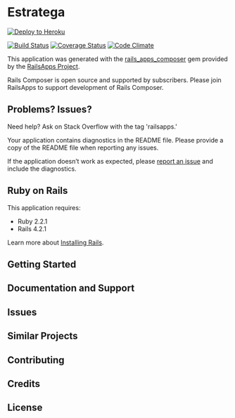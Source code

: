 Estratega
=========

[![Deploy to Heroku](https://www.herokucdn.com/deploy/button.png)](https://heroku.com/deploy)

[![Build Status](https://travis-ci.org/ciudadanointeligente/estratega.svg?branch=travis)](https://travis-ci.org/ciudadanointeligente/estratega)
[![Coverage Status](https://coveralls.io/repos/ciudadanointeligente/estratega/badge.png)](https://coveralls.io/r/ciudadanointeligente/estratega)
[![Code Climate](https://codeclimate.com/github/ciudadanointeligente/estratega/badges/gpa.svg)](https://codeclimate.com/github/ciudadanointeligente/estratega)

This application was generated with the [rails_apps_composer](https://github.com/RailsApps/rails_apps_composer) gem
provided by the [RailsApps Project](http://railsapps.github.io/).

Rails Composer is open source and supported by subscribers. Please join RailsApps to support development of Rails Composer.

Problems? Issues?
-----------

Need help? Ask on Stack Overflow with the tag 'railsapps.'

Your application contains diagnostics in the README file. Please provide a copy of the README file when reporting any issues.

If the application doesn’t work as expected, please [report an issue](https://github.com/RailsApps/rails_apps_composer/issues)
and include the diagnostics.

Ruby on Rails
-------------

This application requires:

- Ruby 2.2.1
- Rails 4.2.1

Learn more about [Installing Rails](http://railsapps.github.io/installing-rails.html).

Getting Started
---------------

Documentation and Support
-------------------------

Issues
-------------

Similar Projects
----------------

Contributing
------------

Credits
-------

License
-------
